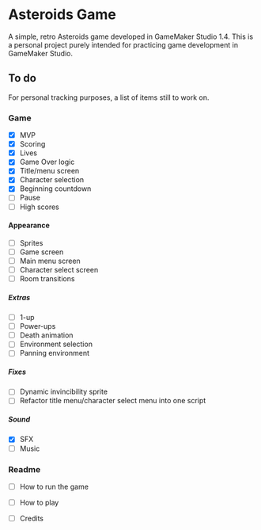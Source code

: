 # Asteroids Game

A simple, retro Asteroids game developed in GameMaker Studio 1.4.
This is a personal project purely intended for practicing game development in GameMaker Studio.

## To do
For personal tracking purposes, a list of items still to work on.

### Game
- [x] MVP
- [x] Scoring
- [x] Lives
- [x] Game Over logic
- [x] Title/menu screen
- [x] Character selection
- [x] Beginning countdown
- [ ] Pause
- [ ] High scores
#### Appearance
- [ ] Sprites
- [ ] Game screen
- [ ] Main menu screen
- [ ] Character select screen
- [ ] Room transitions
##### Extras
- [ ] 1-up
- [ ] Power-ups
- [ ] Death animation
- [ ] Environment selection
- [ ] Panning environment
##### Fixes
- [ ] Dynamic invincibility sprite
- [ ] Refactor title menu/character select menu into one script
##### Sound
- [x] SFX
- [ ] Music
### Readme
- [ ] How to run the game
- [ ] How to play
- [ ] Credits

